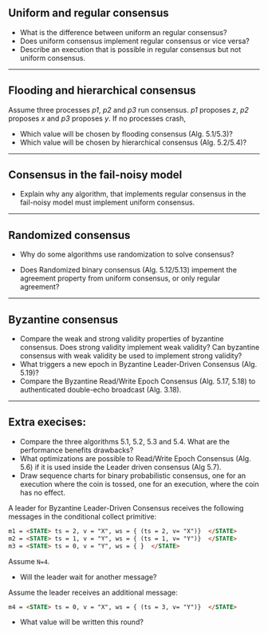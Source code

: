 ## Uniform and regular consensus

* What is the difference between uniform an regular consensus?
* Does uniform consensus implement regular consensus or vice versa?
* Describe an execution that is possible in regular consensus but not uniform consensus.

---

## Flooding and hierarchical consensus

Assume three processes *p1*, *p2* and *p3* run consensus. *p1* proposes *z*, *p2* proposes *x* and *p3* proposes *y*.
If no processes crash,

* Which value will be chosen by flooding consensus (Alg. 5.1/5.3)?
* Which value will be chosen by hierarchical consensus (Alg. 5.2/5.4)?

---

## Consensus in the fail-noisy model

* Explain why any algorithm, that implements regular consensus in the fail-noisy model must implement uniform consensus.

---

## Randomized consensus

* Why do some algorithms use randomization to solve consensus?

* Does Randomized binary consensus (Alg. 5.12/5.13) 
impement the agreement property from uniform consensus, or only regular agreement?

---

## Byzantine consensus

* Compare the weak and strong validity properties of byzantine consensus. Does strong validity implement weak validity?
Can byzantine consensus with weak validity be used to implement strong validity?
* What triggers a new epoch in Byzantine Leader-Driven Consensus (Alg. 5.19)?
* Compare the Byzantine Read/Write Epoch Consensus (Alg. 5.17, 5.18) to authenticated double-echo broadcast (Alg. 3.18).

---

## Extra execises:

* Compare the three algorithms 5.1, 5.2, 5.3 and 5.4. What are the performance benefits drawbacks?
* What optimizations are possible to Read/Write Epoch Consensus (Alg. 5.6) if it is used inside the Leader driven consensus (Alg 5.7).
* Draw sequence charts for binary probabilistic consensus, one for an execution where the coin is tossed, one for an execution, where the coin has no effect.

A leader for Byzantine Leader-Driven Consensus receives the following messages in the conditional collect primitive:
```html
m1 = <STATE> ts = 2, v = "X", ws = { (ts = 2, v= "X")}  </STATE>
m2 = <STATE> ts = 1, v = "Y", ws = { (ts = 1, v= "Y")}  </STATE>
m3 = <STATE> ts = 0, v = "Y", ws = { }  </STATE>
```
Assume `N=4`.
* Will the leader wait for another message?

Assume the leader receives an additional message:
```html
m4 = <STATE> ts = 0, v = "X", ws = { (ts = 3, v= "Y")}  </STATE>
```
* What value will be written this round?
